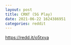 ```yaml
--- 
layout: post 
title: CRNT (5G Play) 
date: 2021-06-22 1624386951 
categories: reddit 
--- 
```

https://redd.it/o5txya